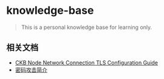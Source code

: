 # knowledge-base
> This is a personal knowledge base for learning only.

## 相关文档
- [CKB Node Network Connection TLS Configuration Guide](ckb-p2p-tls-guide.md)
- [密码攻击简介](密码攻击.md)
